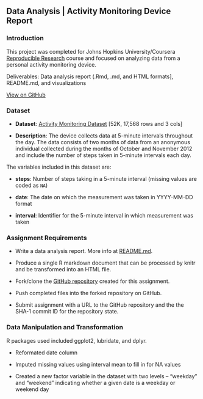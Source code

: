 ## Data Analysis | Activity Monitoring Device Report
### Introduction

This project was completed for Johns Hopkins University/Coursera [Reproducible Research](https://www.coursera.org/learn/reproducible-research) course and focused on analyzing data from a personal activity monitoring device.

Deliverables: Data analysis report (.Rmd, .md, and HTML formats], README.md, and visualizations 

[View on GitHub](https://github.com/arielrp01/RepData_PeerAssessment1)

### Dataset

* <b>Dataset</b>: <a href="https://d396qusza40orc.cloudfront.net/repdata%2Fdata%2Factivity.zip">Activity Monitoring Dataset</a> [52K, 17,568 rows and 3 cols]

* <b>Description</b>: The device collects data at 5-minute intervals throughout the day. The data consists of two months of data from an anonymous individual collected during the months of October and November 2012 and include the number of steps taken in 5-minute intervals each day.

The variables included in this dataset are:

* **steps**: Number of steps taking in a 5-minute interval (missing values are coded as `NA`)

* **date**: The date on which the measurement was taken in YYYY-MM-DD format

* **interval**: Identifier for the 5-minute interval in which measurement was taken


### Assignment Requirements

* Write a data analysis report. More info at [README.md](https://github.com/arielrp01/RepData_PeerAssessment1).

* Produce a single R markdown document that can be processed by knitr and be transformed into an HTML file.

* Fork/clone the [GitHub repository](http://github.com/rdpeng/RepData_PeerAssessment1) created for this assignment.

* Push completed files into the forked repository on GitHub.

* Submit assignment with a URL to the GitHub repository and the the SHA-1 commit ID for the repository state.

### Data Manipulation and Transformation

R packages used included ggplot2, lubridate, and dplyr.

* Reformated date column

* Imputed missing values using interval mean to fill in for NA values

* Created a new factor variable in the dataset with two levels – “weekday” and “weekend” indicating whether a given date is a weekday or weekend day
